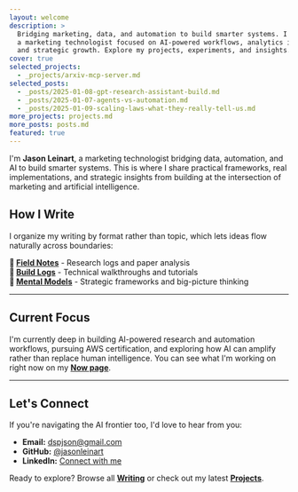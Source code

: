 ```yaml
---
layout: welcome
description: >
  Bridging marketing, data, and automation to build smarter systems. I'm Jason Leinart, 
  a marketing technologist focused on AI-powered workflows, analytics infrastructure, 
  and strategic growth. Explore my projects, experiments, and insights.
cover: true
selected_projects:
  - _projects/arxiv-mcp-server.md
selected_posts:
  - _posts/2025-01-08-gpt-research-assistant-build.md
  - _posts/2025-01-07-agents-vs-automation.md
  - _posts/2025-01-09-scaling-laws-what-they-really-tell-us.md
more_projects: projects.md
more_posts: posts.md
featured: true
---
```


I'm **Jason Leinart**, a marketing technologist bridging data, automation, and AI to build smarter systems. This is where I share practical frameworks, real implementations, and strategic insights from building at the intersection of marketing and artificial intelligence.

<!--projects-->

## How I Write

I organize my writing by format rather than topic, which lets ideas flow naturally across boundaries:

**🧪 [Field Notes](/tag-field-notes/)** - Research logs and paper analysis  
**🔧 [Build Logs](/tag-build-logs/)** - Technical walkthroughs and tutorials  
**🧠 [Mental Models](/tag-mental-models/)** - Strategic frameworks and big-picture thinking

---

## Current Focus

I'm currently deep in building AI-powered research and automation workflows, pursuing AWS certification, and exploring how AI can amplify rather than replace human intelligence. You can see what I'm working on right now on my **[Now page](/now/)**.

---

## Let's Connect

If you're navigating the AI frontier too, I'd love to hear from you:

- **Email:** dspjson@gmail.com
- **GitHub:** [@jasonleinart](https://github.com/jasonleinart)
- **LinkedIn:** [Connect with me](https://linkedin.com/in/jason-leinart)

Ready to explore? Browse all **[Writing](/blog/)** or check out my latest **[Projects](/projects/)**.
